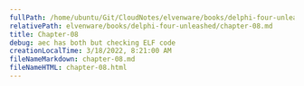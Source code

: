 ```yaml
---
fullPath: /home/ubuntu/Git/CloudNotes/elvenware/books/delphi-four-unleashed/chapter-08.md
relativePath: elvenware/books/delphi-four-unleashed/chapter-08.md
title: Chapter-08
debug: aec has both but checking ELF code
creationLocalTime: 3/18/2022, 8:21:00 AM
fileNameMarkdown: chapter-08.md
fileNameHTML: chapter-08.html
---
```


<!-- toc -->
<!-- tocstop -->

